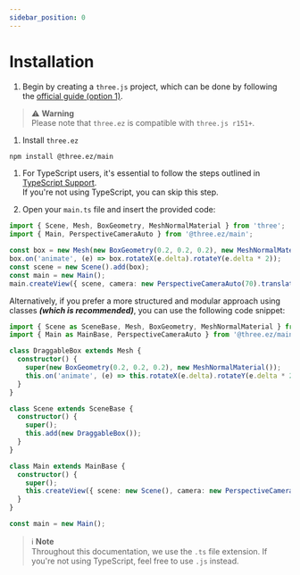 ```yaml
---
sidebar_position: 0
---
```


# Installation

1. Begin by creating a `three.js` project, which can be done by following the [official guide (option 1)](https://threejs.org/docs/#manual/en/introduction/Installation).
> ⚠️ **Warning** <br />
> Please note that `three.ez` is compatible with `three.js r151+`.

1. Install `three.ez`
  ```bash
  npm install @three.ez/main
  ```

1. For TypeScript users, it's essential to follow the steps outlined in [TypeScript Support](https://agargaro.github.io/three.ez/docs/tutorial/getting-started/typescript-support). <br />
If you're not using TypeScript, you can skip this step.

1. Open your `main.ts` file and insert the provided code:
  ```typescript
  import { Scene, Mesh, BoxGeometry, MeshNormalMaterial } from 'three';
  import { Main, PerspectiveCameraAuto } from '@three.ez/main';

  const box = new Mesh(new BoxGeometry(0.2, 0.2, 0.2), new MeshNormalMaterial());
  box.on('animate', (e) => box.rotateX(e.delta).rotateY(e.delta * 2));
  const scene = new Scene().add(box);
  const main = new Main();
  main.createView({ scene, camera: new PerspectiveCameraAuto(70).translateZ(1) });
  ```

 Alternatively, if you prefer a more structured and modular approach using classes ***(which is recommended)***, you can use the following code snippet:

  ```typescript
  import { Scene as SceneBase, Mesh, BoxGeometry, MeshNormalMaterial } from 'three';
  import { Main as MainBase, PerspectiveCameraAuto } from '@three.ez/main';

  class DraggableBox extends Mesh {
    constructor() {
      super(new BoxGeometry(0.2, 0.2, 0.2), new MeshNormalMaterial());
      this.on('animate', (e) => this.rotateX(e.delta).rotateY(e.delta * 2));
    }
  }

  class Scene extends SceneBase {
    constructor() {
      super();
      this.add(new DraggableBox());
    }
  }

  class Main extends MainBase {
    constructor() {
      super();
      this.createView({ scene: new Scene(), camera: new PerspectiveCameraAuto(70).translateZ(1) });
    }
  }

  const main = new Main();
  ```

  > ℹ️ **Note** <br />
  > Throughout this documentation, we use the `.ts` file extension. If you're not using TypeScript, feel free to use `.js` instead.
